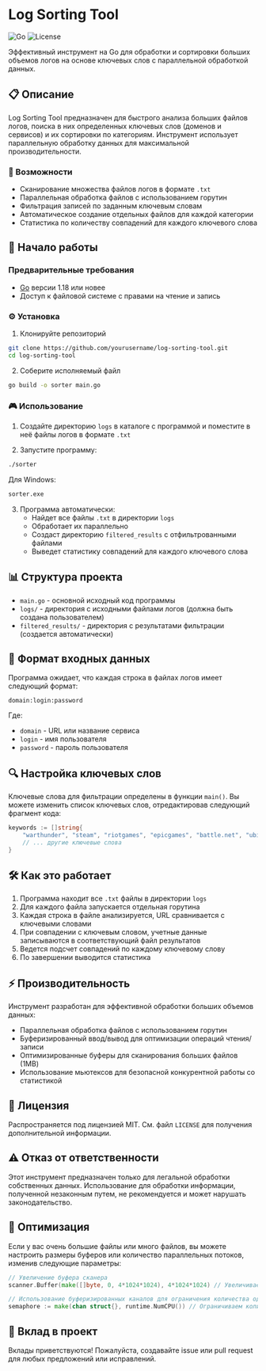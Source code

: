 # Log Sorting Tool

![Go](https://img.shields.io/badge/Go-1.18+-00ADD8.svg)
![License](https://img.shields.io/badge/license-MIT-blue.svg)

Эффективный инструмент на Go для обработки и сортировки больших объемов логов на основе ключевых слов с параллельной обработкой данных.

## 📋 Описание

Log Sorting Tool предназначен для быстрого анализа больших файлов логов, поиска в них определенных ключевых слов (доменов и сервисов) и их сортировки по категориям. Инструмент использует параллельную обработку данных для максимальной производительности.

### 🔑 Возможности

- Сканирование множества файлов логов в формате `.txt`
- Параллельная обработка файлов с использованием горутин
- Фильтрация записей по заданным ключевым словам
- Автоматическое создание отдельных файлов для каждой категории
- Статистика по количеству совпадений для каждого ключевого слова

## 🚀 Начало работы

### Предварительные требования

- [Go](https://golang.org/dl/) версии 1.18 или новее
- Доступ к файловой системе с правами на чтение и запись

### ⚙️ Установка

1. Клонируйте репозиторий

```bash
git clone https://github.com/yourusername/log-sorting-tool.git
cd log-sorting-tool
```

2. Соберите исполняемый файл

```bash
go build -o sorter main.go
```

### 🎮 Использование

1. Создайте директорию `logs` в каталоге с программой и поместите в неё файлы логов в формате `.txt`

2. Запустите программу:

```bash
./sorter
```

Для Windows:
```bash
sorter.exe
```

3. Программа автоматически:
   - Найдет все файлы `.txt` в директории `logs`
   - Обработает их параллельно
   - Создаст директорию `filtered_results` с отфильтрованными файлами
   - Выведет статистику совпадений для каждого ключевого слова

## 📊 Структура проекта

- `main.go` - основной исходный код программы
- `logs/` - директория с исходными файлами логов (должна быть создана пользователем)
- `filtered_results/` - директория с результатами фильтрации (создается автоматически)

## 📝 Формат входных данных

Программа ожидает, что каждая строка в файлах логов имеет следующий формат:

```
domain:login:password
```

Где:
- `domain` - URL или название сервиса
- `login` - имя пользователя
- `password` - пароль пользователя

## 🔍 Настройка ключевых слов

Ключевые слова для фильтрации определены в функции `main()`. Вы можете изменить список ключевых слов, отредактировав следующий фрагмент кода:

```go
keywords := []string{
    "warthunder", "steam", "riotgames", "epicgames", "battle.net", "ubisoft",
    // ... другие ключевые слова
}
```

## 🛠️ Как это работает

1. Программа находит все `.txt` файлы в директории `logs`
2. Для каждого файла запускается отдельная горутина
3. Каждая строка в файле анализируется, URL сравнивается с ключевыми словами
4. При совпадении с ключевым словом, учетные данные записываются в соответствующий файл результатов
5. Ведется подсчет совпадений по каждому ключевому слову
6. По завершении выводится статистика

## ⚡ Производительность

Инструмент разработан для эффективной обработки больших объемов данных:

- Параллельная обработка файлов с использованием горутин
- Буферизированный ввод/вывод для оптимизации операций чтения/записи
- Оптимизированные буферы для сканирования больших файлов (1MB)
- Использование мьютексов для безопасной конкурентной работы со статистикой

## 📄 Лицензия

Распространяется под лицензией MIT. См. файл `LICENSE` для получения дополнительной информации.

## ⚠️ Отказ от ответственности

Этот инструмент предназначен только для легальной обработки собственных данных. Использование для обработки информации, полученной незаконным путем, не рекомендуется и может нарушать законодательство.

## 🔧 Оптимизация

Если у вас очень большие файлы или много файлов, вы можете настроить размеры буферов или количество параллельных потоков, изменив следующие параметры:

```go
// Увеличение буфера сканера
scanner.Buffer(make([]byte, 0, 4*1024*1024), 4*1024*1024) // Увеличиваем до 4MB

// Использование буферизированных каналов для ограничения количества одновременных горутин
semaphore := make(chan struct{}, runtime.NumCPU()) // Ограничиваем количеством ядер CPU
```

## 🤝 Вклад в проект

Вклады приветствуются! Пожалуйста, создавайте issue или pull request для любых предложений или исправлений.

